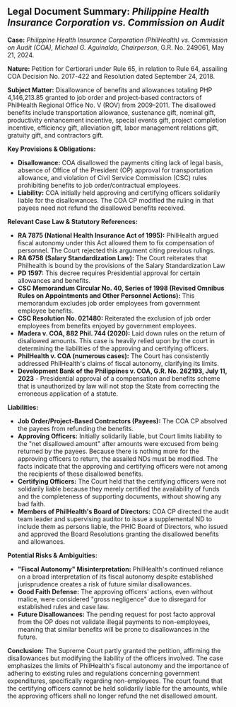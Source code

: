 ## Legal Document Summary: *Philippine Health Insurance Corporation vs. Commission on Audit*

**Case:** *Philippine Health Insurance Corporation (PhilHealth) vs. Commission on Audit (COA), Michael G. Aguinaldo, Chairperson*, G.R. No. 249061, May 21, 2024.

**Nature:** Petition for Certiorari under Rule 65, in relation to Rule 64, assailing COA Decision No. 2017-422 and Resolution dated September 24, 2018.

**Subject Matter:** Disallowance of benefits and allowances totaling PHP 4,146,213.85 granted to job order and project-based contractors of PhilHealth Regional Office No. V (ROV) from 2009-2011. The disallowed benefits include transportation allowance, sustenance gift, nominal gift, productivity enhancement incentive, special events gift, project completion incentive, efficiency gift, alleviation gift, labor management relations gift, gratuity gift, and contractors gift.

**Key Provisions & Obligations:**

*   **Disallowance:** COA disallowed the payments citing lack of legal basis, absence of Office of the President (OP) approval for transportation allowance, and violation of Civil Service Commission (CSC) rules prohibiting benefits to job order/contractual employees.
*   **Liability:** COA initially held approving and certifying officers solidarily liable for the disallowances. The COA CP modified the ruling in that payees need not refund the disallowed benefits received.

**Relevant Case Law & Statutory References:**

*   **RA 7875 (National Health Insurance Act of 1995):** PhilHealth argued fiscal autonomy under this Act allowed them to fix compensation of personnel. The Court rejected this argument citing previous rulings.
*   **RA 6758 (Salary Standardization Law):** The Court reiterates that Philhealth is bound by the provisions of the Salary Standardization Law
*   **PD 1597:** This decree requires Presidential approval for certain allowances and benefits.
*   **CSC Memorandum Circular No. 40, Series of 1998 (Revised Omnibus Rules on Appointments and Other Personnel Actions):** This memorandum excludes job order employees from government employee benefits.
*   **CSC Resolution No. 021480:** Reiterated the exclusion of job order employees from benefits enjoyed by government employees.
*   **Madera v. COA, 882 Phil. 744 (2020):** Laid down rules on the return of disallowed amounts. This case is heavily relied upon by the court in determining the liabilities of the approving and certifying officers.
*   **PhilHealth v. COA (numerous cases):** The Court has consistently addressed PhilHealth's claims of fiscal autonomy, clarifying its limits.
*   **Development Bank of the Philippines v. COA, G.R. No. 262193, July 11, 2023** - Presidential approval of a compensation and benefits scheme that is unauthorized by law will not stop the State from correcting the erroneous application of a statute.

**Liabilities:**

*   **Job Order/Project-Based Contractors (Payees):**  The COA CP absolved the payees from refunding the benefits.
*   **Approving Officers:** Initially solidarily liable, but Court limits liability to the "net disallowed amount" after amounts were excused from being returned by the payees. Because there is nothing more for the approving officers to return, the assailed NDs must be modified. The facts indicate that the approving and certifying officers were not among the recipients of these disallowed benefits.
*   **Certifying Officers:** The Court held that the certifying officers were not solidarily liable because they merely certified the availability of funds and the completeness of supporting documents, without showing any bad faith.
*   **Members of PhilHealth's Board of Directors:** COA CP directed the audit team leader and supervising auditor to issue a supplemental ND to include them as persons liable, the PHIC Board of Directors, who issued and approved the Board Resolutions granting the disallowed benefits and allowances.

**Potential Risks & Ambiguities:**

*   **"Fiscal Autonomy" Misinterpretation:** PhilHealth's continued reliance on a broad interpretation of its fiscal autonomy despite established jurisprudence creates a risk of future similar disallowances.
*   **Good Faith Defense:** The approving officers' actions, even without malice, were considered "gross negligence" due to disregard for established rules and case law.
*   **Future Disallowances:** The pending request for post facto approval from the OP does not validate illegal payments to non-employees, meaning that similar benefits will be prone to disallowances in the future.

**Conclusion:** The Supreme Court partly granted the petition, affirming the disallowances but modifying the liability of the officers involved. The case emphasizes the limits of PhilHealth's fiscal autonomy and the importance of adhering to existing rules and regulations concerning government expenditures, specifically regarding non-employees. The court found that the certifying officers cannot be held solidarily liable for the amounts, while the approving officers shall no longer refund the net disallowed amount.
